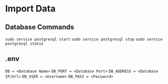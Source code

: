 # Import Data

## Database Commands

`sudo service postgresql start`
`sudo service postgresql stop`
`sudo service postgresql status`

## .env

`DB = <Database Name>`
`DB_PORT = <Database Port>`
`DB_ADDRESS = <Database IP/Url>`
`DB_USER = <Username>`
`DB_PASS = <Password>`
